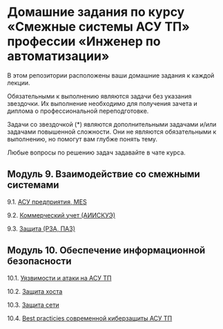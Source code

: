 # Домашние задания по курсу «Смежные системы АСУ ТП» профессии «Инженер по автоматизации»

В этом репозитории расположены ваши домашние задания к каждой лекции. 

Обязательными к выполнению являются задачи без указания звездочки. Их выполнение необходимо для получения зачета и диплома о профессиональной переподготовке.

Задачи со звездочкой (*) являются дополнительными задачами и/или задачами повышенной сложности. Они не являются обязательными к выполнению, но помогут вам глубже понять тему.

Любые вопросы по решению задач задавайте в чате курса.


## Модуль 9. Взаимодействие со смежными системами

9.1. [АСУ предприятия, MES](9.1/)  

9.2. [Коммерческий учет (АИИСКУЭ)](9.2/)  

9.3. [Защита (РЗА, ПАЗ)](9.3/)  

## Модуль 10. Обеспечение информационной безопасности

10.1. [Уязвимости и атаки на АСУ ТП](10.1/)  

10.2. [Защита хоста](10.2/)  

10.3. [Защита сети](10.3/)

10.4. [Best practicies современной киберзащиты АСУ ТП](10.4/)  
